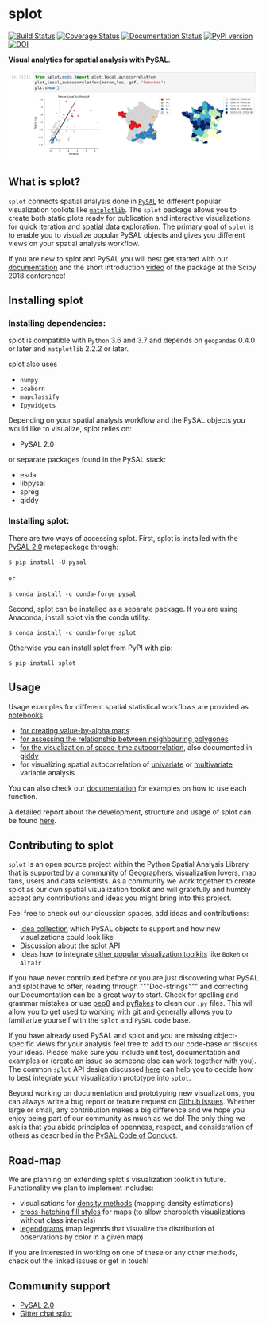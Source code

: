 # splot

[![Build Status](https://travis-ci.org/pysal/splot.svg?branch=master)](https://travis-ci.org/pysal/splot)
[![Coverage Status](https://coveralls.io/repos/github/pysal/splot/badge.svg?branch=master)](https://coveralls.io/github/pysal/splot?branch=master)
[![Documentation Status](https://readthedocs.org/projects/splot/badge/?version=latest)](https://splot.readthedocs.io/en/latest/?badge=latest)
[![PyPI version](https://badge.fury.io/py/splot.svg)](https://badge.fury.io/py/splot)
[![DOI](https://zenodo.org/badge/DOI/10.5281/zenodo.3258810.svg)](https://doi.org/10.5281/zenodo.3258810)

**Visual analytics for spatial analysis with PySAL.**

![Local Spatial Autocorrelation](figs/viz_local_autocorrelation.png)

## What is splot?

`splot` connects spatial analysis done in [`PySAL`](https://github.com/pysal) to different popular visualization toolkits like [`matplotlib`](https://matplotlib.org).
The `splot` package allows you to create both static plots ready for publication and interactive visualizations for quick iteration and spatial data exploration. The primary goal of `splot` is to enable you to visualize popular PySAL objects and gives you different views on your spatial analysis workflow.

If you are new to splot and PySAL you will best get started with our [documentation](https://splot.readthedocs.io/en/latest/) and the short introduction [video](https://youtu.be/kriQOJMycIQ?t=2403) of the package at the Scipy 2018 conference!

## Installing splot

### Installing dependencies:

splot is compatible with `Python` 3.6 and 3.7 and depends on `geopandas` 0.4.0 or later and `matplotlib` 2.2.2 or later.

splot also uses
* `numpy`
* `seaborn`
* `mapclassify`
* `Ipywidgets`

Depending on your spatial analysis workflow and the PySAL objects you would like to visualize, splot relies on:
* PySAL 2.0

or separate packages found in the PySAL stack:
* esda
* libpysal
* spreg
* giddy

### Installing splot:

There are two ways of accessing splot. First, splot is installed with the [PySAL 2.0](https://pysal.readthedocs.io/en/latest/installation.html) metapackage through:

    $ pip install -U pysal
    
    or 
    
    $ conda install -c conda-forge pysal


Second, splot can be installed as a separate package. If you are using Anaconda, install splot via the conda utility:

    $ conda install -c conda-forge splot


Otherwise you can install splot from PyPI with pip:

    $ pip install splot


## Usage

Usage examples for different spatial statistical workflows are provided as [notebooks](https://github.com/pysal/splot/tree/master/notebooks):
* [for creating value-by-alpha maps](https://github.com/pysal/splot/blob/master/notebooks/mapping_vba.ipynb)
* [for assessing the relationship between neighbouring polygones](https://github.com/pysal/splot/blob/master/notebooks/libpysal_non_planar_joins_viz.ipynb)
* [for the visualization of space-time autocorrelation](https://github.com/pysal/splot/blob/master/notebooks/giddy_space_time.ipynb), also documented in [giddy](https://github.com/pysal/giddy/blob/master/notebooks/directional.ipynb)
* for visualizing spatial autocorrelation of [univariate](https://github.com/pysal/splot/blob/master/notebooks/esda_morans_viz.ipynb) or [multivariate](https://github.com/pysal/splot/blob/master/notebooks/esda_moran_matrix_viz.ipynb) variable analysis

You can also check our [documentation](https://splot.readthedocs.io/en/latest/) for examples on how to use each function.

A detailed report about the development, structure and usage of splot can be found [here](https://gist.github.com/slumnitz/a86ef4a5b48b1b5fac41e91cfd05fff2). 




## Contributing to splot

`splot` is an open source project within the Python Spatial Analysis Library that is supported by a community of Geographers, visualization lovers, map fans, users and data scientists. As a community we work together to create splot as our own spatial visualization toolkit and will gratefully and humbly accept any contributions and ideas you might bring into this project. 

Feel free to check out our dicussion spaces, add ideas and contributions:
* [Idea collection](https://github.com/pysal/splot/issues/10) which PySAL objects to support and how new visualizations could look like
* [Discussion](https://github.com/pysal/splot/issues/9) about the splot API
* Ideas how to integrate [other popular visualization toolkits](https://github.com/pysal/splot/issues/22) like `Bokeh` or `Altair`

If you have never contributed before or you are just discovering what PySAL and splot have to offer, reading through """Doc-strings""" and correcting our Documentation can be a great way to start. Check for spelling and grammar mistakes or use [pep8](https://pypi.org/project/pep8/) and [pyflakes](https://pypi.org/project/pyflakes/) to clean our `.py` files. This will allow you to get used to working with [git](https://try.github.io) and generally allows you to familiarize yourself with the `splot` and `PySAL` code base.

If you have already used PySAL and splot and you are missing object-specific views for your analysis feel free to add to our code-base or discuss your ideas. Please make sure you include unit test, documentation and examples or (create an issue so someone else can work together with you). The common `splot` API design discussed [here](https://github.com/pysal/splot/issues/9) can help you to decide how to best integrate your visualization prototype into `splot`.

Beyond working on documentation and prototyping new visualizations, you can always write a bug report or feature request on [Github issues](https://github.com/pysal/splot/issues). Whether large or small, any contribution makes a big difference and we hope you enjoy being part of our community as much as we do! The only thing we ask is that you abide principles of openness, respect, and consideration of others as described in the [PySAL Code of Conduct](https://github.com/pysal/code_of_conduct/blob/master/README.md).

## Road-map

We are planning on extending splot's visualization toolkit in future. Functionality we plan to implement includes:

* visualisations for [density methods](https://github.com/pysal/splot/issues/32) (mapping density estimations)
* [cross-hatching fill styles](https://github.com/pysal/splot/issues/35) for maps (to allow choropleth visualizations without class intervals)
* [legendgrams](https://github.com/pysal/splot/issues/34) (map legends that visualize the distribution of observations by color in a given map)

If you are interested in working on one of these or any other methods, check out the linked issues or get in touch! 

## Community support

* [PySAL 2.0](http://pysal.org)
* [Gitter chat splot](https://gitter.im/pysal/splot?utm_source=badge&utm_medium=badge&utm_campaign=pr-badge&utm_content=badge)
